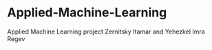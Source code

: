 # Applied-Machine-Learning
Applied Machine Learning project Zernitsky Itamar and Yehezkel Imra Regev

